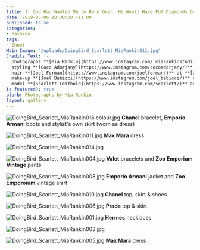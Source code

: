 ```yaml
---
title: If God Had Wanted Me to Bend Over, He Would Have Put Diamonds On The Floor
date: 2019-03-06 18:30:00 +11:00
published: false
categories:
- Fashion
tags:
- Shoot
Main Image: "/uploads/DoingBird_Scarlett_MiaRankin011.jpg"
Credits Text: |-
  photographs **[Mia Rankin](https://www.instagram.com/_miarankinstudio/)** at **[Work Agency](https://www.instagram.com/workagency/)**
  styling **[Coco Adorjany](https://www.instagram.com/cocoadorjany/)**
  hair **[Joel Forman](https://www.instagram.com/joelforman/)** at **[Lion Artist Management](https://www.instagram.com/lionartistmanagement/)**
  make-up **[Joel Babicci](https://www.instagram.com/joel_babicci/)** at **[Work Agency](https://www.instagram.com/workagency/)**
  model **[Scarlett Leithold](https://www.instagram.com/scarlett/)** at **[Viviens](https://www.instagram.com/viviensmodelmgmt/)**
is featured?: true
blurb: Photographs by Mia Rankin
layout: gallery
---
```


![DoingBird_Scarlett_MiaRankin016 colour.jpg](/uploads/DoingBird_Scarlett_MiaRankin016%20colour.jpg)
**Chanel** bracelet, **Emporio Armani** boots and stylist's own skirt (worn as dress)

![DoingBird_Scarlett_MiaRankin011.jpg](/uploads/DoingBird_Scarlett_MiaRankin011.jpg)
**Max Mara** dress

![DoingBird_Scarlett_MiaRankin014.jpg](/uploads/DoingBird_Scarlett_MiaRankin014.jpg)

![DoingBird_Scarlett_MiaRankin004.jpg](/uploads/DoingBird_Scarlett_MiaRankin004.jpg)
**Valet** bracelets and **Zoo Emporium Vintage** pants

![DoingBird_Scarlett_MiaRankin008.jpg](/uploads/DoingBird_Scarlett_MiaRankin008.jpg)
**Emporio Armani** jacket and **Zoo Emporoium** vintage shirt

![DoingBird_Scarlett_MiaRankin010.jpg](/uploads/DoingBird_Scarlett_MiaRankin010.jpg)
**Chanel** top, skirt & shoes

![DoingBird_Scarlett_MiaRankin006.jpg](/uploads/DoingBird_Scarlett_MiaRankin006.jpg)
**Prada** top & skirt

![DoingBird_Scarlett_MiaRankin001.jpg](/uploads/DoingBird_Scarlett_MiaRankin001.jpg)
**Hermes** necklaces

![DoingBird_Scarlett_MiaRankin003.jpg](/uploads/DoingBird_Scarlett_MiaRankin003.jpg)

![DoingBird_Scarlett_MiaRankin005.jpg](/uploads/DoingBird_Scarlett_MiaRankin005.jpg)
**Max Mara** dress

